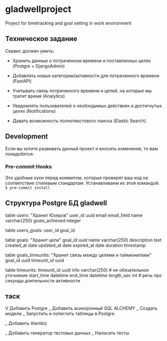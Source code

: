 # gladwellproject
Project for timetracking and goal setting in work environment

## Техническое задание
Сервис должен уметь:
- Хранить данные о потраченном времени и поставленных целях (Postgre + DjangoAdmin)
- Добавлять новые категории/активности для потраченного времени (FastAPI)

- Учитывать связь потраченного времени и целей, на которые мы тратит время (Analytics)
- Уведомлять пользователей о необходимых действиях и достигнутых целях (Notifications)
- Давать возможность полнотекстового поиска (Elastic Search)

## Development
Если вы хотите развивать данный проект и вносить изменения, то вам понадобятся:
### Pre-commit Hooks
Это удобные хуки перед коммитом, которые проверят ваш код на соответствие стилевым стандартам. Устанавливаем их этой командой:
```$ pre-commit install```


## Структура Postgre БД gladwell

table users:
		"Хранит Юзеров"
		user_id uuid
		email email_field
		name varchar(250)
		goals_achieved integer

table users_goals:
		user_id
		goal_id

table goals:
		"Хранит цели"
		goal_id uuid
		name varchar(250)
		description text
		created_at date
		updated_at date
		expired_at date
		duration timestamp

table goals_timeunits:
		"Хранит связь между целями и таймюнитами"
		goal_id uuid
		timeunit_id uuid

table timeunits:
		timeunit_id uuid
		info varchar(250) # не обязательное уточнение
		start_time datetime
		end_time datetime
		length_sec int  # речь про секунды длительности активности

## таск
V Добавить Postgre
_ Добавить асинхронный SQL ALCHEMY
_ Создать модели
_ Запустить и потестить таблицы в Postgre

_ Добавить Alembic

_ Добавить генератор тестовых данных
_ Написать тесты
